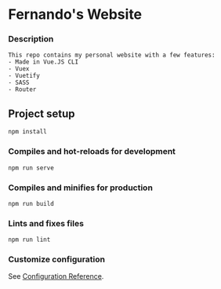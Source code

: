 # Fernando's Website

### Description
```
This repo contains my personal website with a few features:
- Made in Vue.JS CLI
- Vuex
- Vuetify
- SASS
- Router
```


## Project setup
```
npm install
```

### Compiles and hot-reloads for development
```
npm run serve
```

### Compiles and minifies for production
```
npm run build
```

### Lints and fixes files
```
npm run lint
```

### Customize configuration
See [Configuration Reference](https://cli.vuejs.org/config/).


